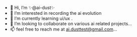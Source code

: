 - 👋 Hi, I’m ✨@ai-dust✨
- 👀 I’m interested in recording the ai evolution
- 🌱 I’m currently learning ui/ux .
- 💞️ I’m looking to collaborate on various ai related projects...
- 📫 feel free to reach me at ai.dusttest@gmail.com...

<!---
ai-dust/ai-dust is a ✨ special ✨ repository because its `README.md` (this file) appears on your GitHub profile.
You can click the Preview link to take a look at your changes.
--->
